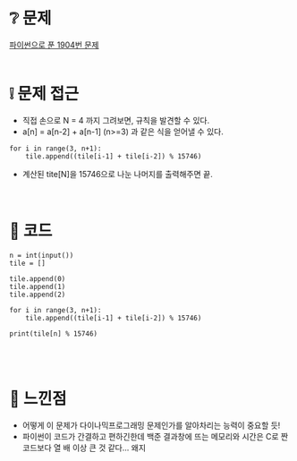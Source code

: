 # ❔ 문제
[파이썬으로 푼 1904번 문제](https://www.acmicpc.net/problem/1904)
<br />
<br />


# ❕ 문제 접근
- 직접 손으로 N = 4 까지 그려보면, 규칙을 발견할 수 있다. 
- a[n] = a[n-2] + a[n-1] (n>=3) 과 같은 식을 얻어낼 수 있다. 
``` 
for i in range(3, n+1):
    tile.append((tile[i-1] + tile[i-2]) % 15746)
```
- 계산된 tite[N]을 15746으로 나눈 나머지를 출력해주면 끝.

<br />


# 🌱 코드

```
n = int(input())
tile = []

tile.append(0)
tile.append(1)
tile.append(2)

for i in range(3, n+1):
    tile.append((tile[i-1] + tile[i-2]) % 15746)

print(tile[n] % 15746)

```

<br />
<br />

# 🍌 느낀점
- 어떻게 이 문제가 다이나믹프로그래밍 문제인가를 알아차리는 능력이 중요할 듯! 
- 파이썬이 코드가 간결하고 편하긴한데 백준 결과창에 뜨는 메모리와 시간은 C로 짠 코드보다 열 배 이상 큰 것 같다... 왜지